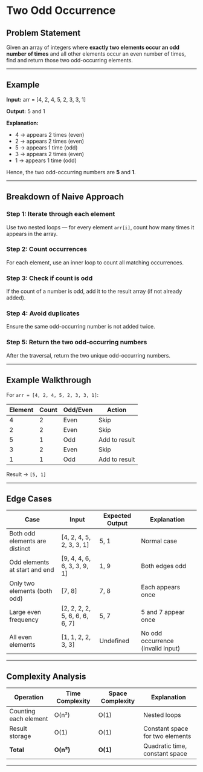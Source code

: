 # Two Odd Occurrence

## Problem Statement
Given an array of integers where **exactly two elements occur an odd number of times** and all other elements occur an even number of times,  
find and return those two odd-occurring elements.

---

## Example
**Input:**
arr = [4, 2, 4, 5, 2, 3, 3, 1]

**Output:**
5 and 1


**Explanation:**
- 4 → appears 2 times (even)
- 2 → appears 2 times (even)
- 5 → appears 1 time (odd)
- 3 → appears 2 times (even)
- 1 → appears 1 time (odd)

Hence, the two odd-occurring numbers are **5** and **1**.

---

## Breakdown of Naive Approach

### Step 1: Iterate through each element
Use two nested loops — for every element `arr[i]`, count how many times it appears in the array.

### Step 2: Count occurrences
For each element, use an inner loop to count all matching occurrences.

### Step 3: Check if count is odd
If the count of a number is odd, add it to the result array (if not already added).

### Step 4: Avoid duplicates
Ensure the same odd-occurring number is not added twice.

### Step 5: Return the two odd-occurring numbers
After the traversal, return the two unique odd-occurring numbers.

---

## Example Walkthrough
For `arr = [4, 2, 4, 5, 2, 3, 3, 1]`:

| Element | Count | Odd/Even | Action |
|----------|--------|-----------|--------|
| 4 | 2 | Even | Skip |
| 2 | 2 | Even | Skip |
| 5 | 1 | Odd | Add to result |
| 3 | 2 | Even | Skip |
| 1 | 1 | Odd | Add to result |

Result → `[5, 1]`

---

## Edge Cases

| Case | Input | Expected Output | Explanation |
|------|--------|-----------------|--------------|
| Both odd elements are distinct | [4, 2, 4, 5, 2, 3, 3, 1] | 5, 1 | Normal case |
| Odd elements at start and end | [9, 4, 4, 6, 6, 3, 3, 9, 1] | 1, 9 | Both edges odd |
| Only two elements (both odd) | [7, 8] | 7, 8 | Each appears once |
| Large even frequency | [2, 2, 2, 2, 5, 6, 6, 6, 6, 7] | 5, 7 | 5 and 7 appear once |
| All even elements | [1, 1, 2, 2, 3, 3] | Undefined | No odd occurrence (invalid input) |

---

## Complexity Analysis

| Operation | Time Complexity | Space Complexity | Explanation |
|------------|-----------------|------------------|--------------|
| Counting each element | O(n²) | O(1) | Nested loops |
| Result storage | O(1) | O(1) | Constant space for two elements |
| **Total** | **O(n²)** | **O(1)** | Quadratic time, constant space |

---
